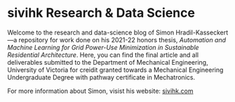 # sivihk Research & Data Science

Welcome to the research and data-science blog of Simon Hradil-Kasseckert—a repository for work done on his 2021-22 honors thesis, *Automation and Machine Learning for Grid Power-Use Minimization in Sustainable Residential Architecture*. Here, you can find the final article and all deliverables submitted to the Department of Mechanical Engineering, University of Victoria for creidit granted towards a Mechanical Engineering Undergraduate Degree with pathway certificate in Mechatronics.

For more information about Simon, visist his website: [sivihk.com](https://sivihk.com)
